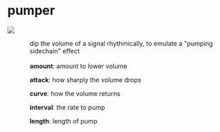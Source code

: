 
<a name=pumper></a><br>
# <b>pumper</b>
<img src="https://www.bespokesynth.com/docs/screenshots/pumper.png"><br>
<div style="display:inline-block;margin-left:50px;">
dip the volume of a signal rhythmically, to emulate a "pumping sidechain" effect<br/><br/>
<b>amount</b>: amount to lower volume<br>

<b>attack</b>: how sharply the volume drops<br>

<b>curve</b>: how the volume returns<br>

<b>interval</b>: the rate to pump<br>

<b>length</b>: length of pump<br>
